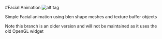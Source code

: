 #Facial Animation
![alt tag](http://nccastaff.bournemouth.ac.uk/jmacey/GraphicsLib/Demos/Face.png)

Simple Facial animation using blen shape meshes and texture buffer objects


Note this branch is an older version and will not be maintained as it uses the old OpenGL widget
